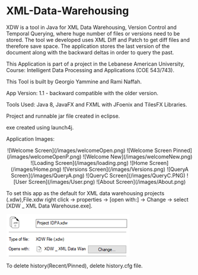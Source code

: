 # XML-Data-Warehousing
XDW is a tool in Java for XML Data Warehousing, Version Control and Temporal Querying, where huge number of files or versions need to be stored. The tool we developed uses XML Diff and Patch to get diff files and therefore save space. The application stores the last version of the document along with the backward deltas in order to query the past.

This Application is part of a project in the Lebanese American University, Course:  Intelligent Data Processing and Applications (COE 543/743).

This Tool is built by Georgio Yammine and Rami Naffah.

App Version: 1.1 - backward compatible with the older version.

Tools Used: Java 8, JavaFX and FXML with JFoenix and TilesFX Libraries.

Project and runnable jar file created in eclipse.

exe created using launch4j.

Application Images:

<p align="center">
![Welcome Screen](/images/welcomeOpen.png)
![Welcome Screen Pinned](/images/welcomeOpenP.png)
![Welcome New](/images/welcomeNew.png)
![Loading Screen](/images/loading.png)
![Home Screen](/images/Home.png)
![Versions Screen](/images/Versions.png)
![QueryA Screen](/images/QueryA.png)
![QueryC Screen](/images/QueryC.PNG)
![User Screen](/images/User.png)
![About Screen](/images/About.png)
</p>

To set this app as the default for XML data warehousing projects (.xdw),File.xdw right click -> properties -> [open with:] -> Change -> select [XDW _ XML Data Warehouse.exe]. 

![Default App](/images/DefaultApp.png)

To delete history(Recent/Pinned), delete history.cfg file.